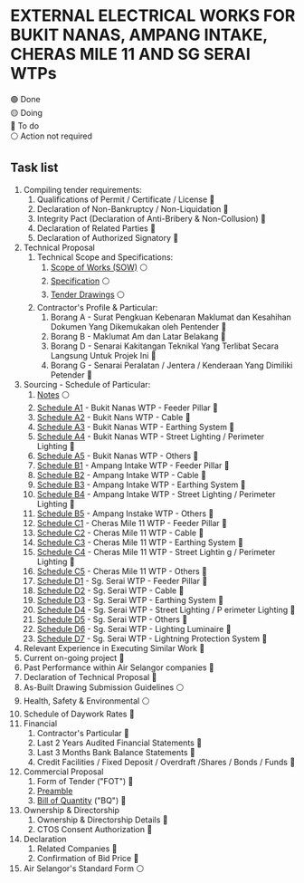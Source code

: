# EXTERNAL ELECTRICAL WORKS FOR BUKIT NANAS, AMPANG INTAKE, CHERAS MILE 11 AND SG SERAI WTPs

:green_circle: Done  
:yellow_circle: Doing  
:red_circle: To do  
:white_circle: Action not required

## Task list

1. Compiling tender requirements: 
    1. Qualifications of Permit / Certificate / License :red_circle:
    1. Declaration of Non-Bankruptcy / Non-Liquidation :red_circle:
    1. Integrity Pact (Declaration of Anti-Bribery & Non-Collusion) :red_circle:
    1. Declaration of Related Parties :red_circle:
    1. Declaration of Authorized Signatory :red_circle:
1. Technical Proposal
    1. Technical Scope and Specifications: 
        1. [Scope of Works (SOW)](/PN0000014171/schedule-of-particular/SOW%20-%20WTPs.pdf) :white_circle:
        1. [Specification](/PN0000014171/schedule-of-particular/SPECIFICATION%20-%20WTPs.pdf) :white_circle:
        1. [Tender Drawings](/PN0000014171/schedule-of-particular/DRAWING%20-%20WTPs.pdf) :white_circle:
    1. Contractor's Profile & Particular:
        1. Borang A - Surat Pengkuan Kebenaran Maklumat dan Kesahihan Dokumen Yang Dikemukakan oleh Pentender :red_circle:
        2. Borang B - Maklumat Am dan Latar Belakang :red_circle:
        3. Borang D - Senarai Kakitangan Teknikal Yang Terlibat Secara Langsung Untuk Projek Ini :red_circle:
        4. Borang G - Senarai Peralatan / Jentera / Kenderaan Yang Dimiliki Petender :red_circle:
1. Sourcing - Schedule of Particular:
    1. [Notes](/PN0000014171/schedule-of-particular/1.%20Notes.pdf) :white_circle:
    2. [Schedule A1](/PN0000014171/schedule-of-particular/A1.pdf) - Bukit Nanas WTP - Feeder Pillar :red_circle:
    3. [Schedule A2](/PN0000014171/schedule-of-particular/A2.pdf) - Bukit Nans WTP - Cable :red_circle:
    4. [Schedule A3](/PN0000014171/schedule-of-particular/A3.pdf) - Bukit Nanas WTP - Earthing System :red_circle:
    5. [Schedule A4](/PN0000014171/schedule-of-particular/A4.pdf) - Bukit Nanas WTP - Street Lighting /    Perimeter Lighting :red_circle:
    6. [Schedule A5](/PN0000014171/schedule-of-particular/A5.pdf) - Bukit Nanas WTP - Others :red_circle:
    7. [Schedule B1](/PN0000014171/schedule-of-particular/B1.pdf) - Ampang Intake WTP - Feeder Pillar :red_circle:
    8. [Schedule B2](/PN0000014171/schedule-of-particular/B2.pdf) - Ampang Intake WTP - Cable :red_circle:
    9. [Schedule B3](/PN0000014171/schedule-of-particular/B3.pdf) - Ampang Intake WTP - Earthing System :red_circle:
    10. [Schedule B4](/PN0000014171/schedule-of-particular/B4.pdf) - Ampang Intake WTP - Street Lighting    / Perimeter Lighting :red_circle:
    11. [Schedule B5](/PN0000014171/schedule-of-particular/B5.pdf) - Ampang Instake WTP - Others :red_circle:
    12. [Schedule C1](/PN0000014171/schedule-of-particular/C1.pdf) - Cheras Mile 11 WTP - Feeder Pillar :red_circle: 
    13. [Schedule C2](/PN0000014171/schedule-of-particular/C2.pdf) - Cheras Mile 11 WTP - Cable :red_circle: 
    14. [Schedule C3](/PN0000014171/schedule-of-particular/C3.pdf) - Cheras Mile 11 WTP - Earthing System :red_circle:
    15. [Schedule C4](/PN0000014171/schedule-of-particular/C4.pdf) - Cheras Mile 11 WTP - Street Lightin   g / Perimeter Lighting :red_circle:
    16. [Schedule C5](/PN0000014171/schedule-of-particular/C5.pdf) - Cheras Mile 11 WTP - Others :red_circle:
    17. [Schedule D1](/PN0000014171/schedule-of-particular/D1.pdf) - Sg. Serai WTP - Feeder Pillar :red_circle:
    18. [Schedule D2](/PN0000014171/schedule-of-particular/D2.pdf) - Sg. Serai WTP - Cable :red_circle:
    19. [Schedule D3](/PN0000014171/schedule-of-particular/D3.pdf) - Sg. Serai WTP - Earthing System :red_circle:
    20. [Schedule D4](/PN0000014171/schedule-of-particular/D4.pdf) - Sg. Serai WTP - Street Lighting / P   erimeter Lighting :red_circle:
    21. [Schedule D5](/PN0000014171/schedule-of-particular/D5.pdf) - Sg. Serai WTP - Others :red_circle:
    22. [Schedule D6](/PN0000014171/schedule-of-particular/D6.pdf) - Sg. Serai WTP - Lighting Luminaire :red_circle:
    23. [Schedule D7](/PN0000014171/schedule-of-particular/D7.pdf) - Sg. Serai WTP - Lightning Protection System :red_circle:
1. Relevant Experience in Executing Similar Work :red_circle:
1. Current on-going project :red_circle:
1. Past Performance within Air Selangor companies :red_circle:
1. Declaration of Technical Proposal :red_circle:
1. As-Built Drawing Submission Guidelines :white_circle:
1. Health, Safety & Environmental :white_circle:
1. Schedule of Daywork Rates :red_circle:
1. Financial
    1. Contractor's Particular :red_circle:
    1. Last 2 Years Audited Financial Statements  :red_circle:
    1. Last 3 Months Bank Balance Statements  :red_circle:
    1. Credit Facilities / Fixed Deposit / Overdraft /Shares / Bonds / Funds  :red_circle:
1. Commercial Proposal
    1. Form of Tender ("FOT") :red_circle:
    1. [Preamble](/PN0000014171/schedule-of-particular/Preamble%20to%20BQ%20R1.pdf)
    1. [Bill of Quantity](/PN0000014171/schedule-of-particular/BQ%20Normal%20-%20CW-2023-003.xlsm) ("BQ") :red_circle:
1. Ownership & Directorship
    1. Ownership & Directorship Details :red_circle:
    1. CTOS Consent Authorization :red_circle:
1. Declaration
    1. Related Companies :red_circle:
    1. Confirmation of Bid Price :red_circle:
1. Air Selangor's Standard Form :white_circle:
